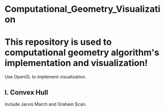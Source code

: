 # Computational_Geometry_Visualization

# This repository is used to computational geometry algorithm's implementation and visualization!

Use OpenGL to implement visualization.

## I. Convex Hull

Include Jarvis March and Graham Scan.
